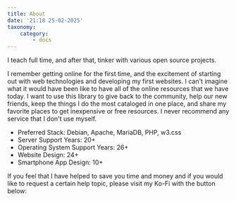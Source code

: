 ```yaml
---
title: About
date: '21:18 25-02-2025'
taxonomy:
    category:
        - docs
---
```


I teach full time, and after that, tinker with various open source projects. 

I remember getting online for the first time, and the excitement of starting out with web technologies and developing my first websites. I can't imagine what it would have been like to have all of the online resources that we have today. I want to use this library to give back to the community, help our new friends, keep the things I do the most cataloged in one place, and share my favorite places to get inexpensive or free resources. I never recommend any service that I don't use myself.

* Preferred Stack: Debian, Apache, MariaDB, PHP, w3.css
* Server Support Years: 20+
* Operating System Support Years: 26+
* Website Design: 24+
* Smartphone App Design: 10+

If you feel that I have helped to save you time and money and if you would like to request a certain help topic, please visit my Ko-Fi with the button below:
<center>
<script type='text/javascript' src='https://storage.ko-fi.com/cdn/widget/Widget_2.js'></script><script type='text/javascript'>kofiwidget2.init('Leave a small tip', '#0dabbd', 'M4M31AR5Y5');kofiwidget2.draw();</script> 
</center>

